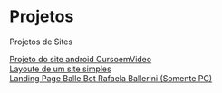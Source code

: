 # Projetos
 Projetos de Sites

<a href="https://jonathangosantos.github.io/Projetos/Android-site-CursoemVideo" targe="_blank">Projeto do site android CursoemVideo</a> <br>
<a href="https://jonathangosantos.github.io/Projetos/Layout-Site" targe="_blank">Layoute de um site simples</a> <br>
<a href="https://jonathangosantos.github.io/Projetos/Landing-Page-BalleBot" targe="_blank">Landing Page Balle Bot Rafaela Ballerini (Somente PC)</a> <br>